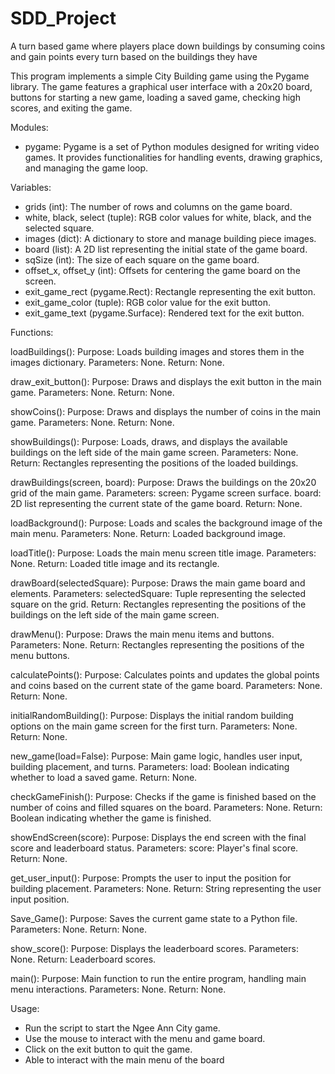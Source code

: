 # SDD_Project
A turn based game where players place down buildings by consuming coins and gain points every turn based on the buildings they have

This program implements a simple City Building game using the Pygame library. The game features a graphical user interface with a 20x20 board, buttons for starting a new game, loading a saved game, checking high scores, and exiting the game.

Modules:
- pygame: Pygame is a set of Python modules designed for writing video games. It provides functionalities for handling events, drawing graphics, and managing the game loop.

Variables:
- grids (int): The number of rows and columns on the game board.
- white, black, select (tuple): RGB color values for white, black, and the selected square.
- images (dict): A dictionary to store and manage building piece images.
- board (list): A 2D list representing the initial state of the game board.
- sqSize (int): The size of each square on the game board.
- offset_x, offset_y (int): Offsets for centering the game board on the screen.
- exit_game_rect (pygame.Rect): Rectangle representing the exit button.
- exit_game_color (tuple): RGB color value for the exit button.
- exit_game_text (pygame.Surface): Rendered text for the exit button.


Functions:

loadBuildings():
Purpose: Loads building images and stores them in the images dictionary.
Parameters: None.
Return: None.

draw_exit_button():
Purpose: Draws and displays the exit button in the main game.
Parameters: None.
Return: None.

showCoins():
Purpose: Draws and displays the number of coins in the main game.
Parameters: None.
Return: None.

showBuildings():
Purpose: Loads, draws, and displays the available buildings on the left side of the main game screen.
Parameters: None.
Return: Rectangles representing the positions of the loaded buildings.

drawBuildings(screen, board):
Purpose: Draws the buildings on the 20x20 grid of the main game.
Parameters:
screen: Pygame screen surface.
board: 2D list representing the current state of the game board.
Return: None.

loadBackground():
Purpose: Loads and scales the background image of the main menu.
Parameters: None.
Return: Loaded background image.

loadTitle():
Purpose: Loads the main menu screen title image.
Parameters: None.
Return: Loaded title image and its rectangle.

drawBoard(selectedSquare):
Purpose: Draws the main game board and elements.
Parameters:
selectedSquare: Tuple representing the selected square on the grid.
Return: Rectangles representing the positions of the buildings on the left side of the main game screen.

drawMenu():
Purpose: Draws the main menu items and buttons.
Parameters: None.
Return: Rectangles representing the positions of the menu buttons.

calculatePoints():
Purpose: Calculates points and updates the global points and coins based on the current state of the game board.
Parameters: None.
Return: None.

initialRandomBuilding():
Purpose: Displays the initial random building options on the main game screen for the first turn.
Parameters: None.
Return: None.

new_game(load=False):
Purpose: Main game logic, handles user input, building placement, and turns.
Parameters:
load: Boolean indicating whether to load a saved game.
Return: None.

checkGameFinish():
Purpose: Checks if the game is finished based on the number of coins and filled squares on the board.
Parameters: None.
Return: Boolean indicating whether the game is finished.

showEndScreen(score):
Purpose: Displays the end screen with the final score and leaderboard status.
Parameters:
score: Player's final score.
Return: None.

get_user_input():
Purpose: Prompts the user to input the position for building placement.
Parameters: None.
Return: String representing the user input position.

Save_Game():
Purpose: Saves the current game state to a Python file.
Parameters: None.
Return: None.

show_score():
Purpose: Displays the leaderboard scores.
Parameters: None.
Return: Leaderboard scores.

main():
Purpose: Main function to run the entire program, handling main menu interactions.
Parameters: None.
Return: None.

Usage:
- Run the script to start the Ngee Ann City game.
- Use the mouse to interact with the menu and game board.
- Click on the exit button to quit the game.
- Able to interact with the main menu of the board

